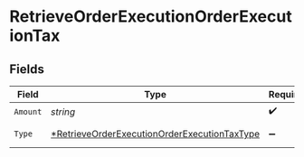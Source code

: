 # RetrieveOrderExecutionOrderExecutionTax


## Fields

| Field                                                                                                                  | Type                                                                                                                   | Required                                                                                                               | Description                                                                                                            |
| ---------------------------------------------------------------------------------------------------------------------- | ---------------------------------------------------------------------------------------------------------------------- | ---------------------------------------------------------------------------------------------------------------------- | ---------------------------------------------------------------------------------------------------------------------- |
| `Amount`                                                                                                               | *string*                                                                                                               | :heavy_check_mark:                                                                                                     | N/A                                                                                                                    |
| `Type`                                                                                                                 | [*RetrieveOrderExecutionOrderExecutionTaxType](../../models/operations/retrieveorderexecutionorderexecutiontaxtype.md) | :heavy_minus_sign:                                                                                                     | Tax type<br/>* TOTAL -                                                                                                 |